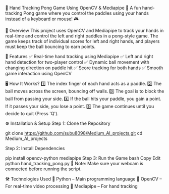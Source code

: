 🏓 Hand Tracking Pong Game Using OpenCV & Mediapipe
🚀 A fun hand-tracking Pong game where you control the paddles using your hands instead of a keyboard or mouse! 🎮

📌 Overview
This project uses OpenCV and Mediapipe to track your hands in real-time and control the left and right paddles in a pong-style game. The game keeps track of individual scores for left and right hands, and players must keep the ball bouncing to earn points.

🎯 Features
✅ Real-time hand tracking using Mediapipe
✅ Left and right hand detection for two-player control
✅ Dynamic ball movement with changing direction on paddle hit
✅ Score tracking for both hands
✅ Smooth game interaction using OpenCV

🖥️ How It Works?
1️⃣ The index finger of each hand acts as a paddle.
2️⃣ The ball moves across the screen, bouncing off walls.
3️⃣ The goal is to block the ball from passing your side.
4️⃣ If the ball hits your paddle, you gain a point. If it passes your side, you lose a point.
5️⃣ The game continues until you decide to quit (Press 'Q').

⚙️ Installation & Setup
Step 1: Clone the Repository

git clone https://github.com/subu8098/Medium_AI_projects.git
cd Medium_AI_projects

Step 2: Install Dependencies

pip install opencv-python mediapipe
Step 3: Run the Game
bash
Copy
Edit
python hand_tracking_pong.py
📌 Note: Make sure your webcam is connected before running the script.


🛠 Technologies Used
🔹 Python – Main programming language
🔹 OpenCV – For real-time video processing
🔹 Mediapipe – For hand tracking

